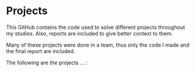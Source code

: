 # Projects
 This GitHub contains the code used to solve different projects throughout my studies.
 Also, reports are included to give better context to them.
 
 Many of these projects were done in a team, thus only the code I made and the final report are included.
 
 The following are the projects ... :
 
